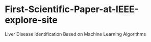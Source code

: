 # First-Scientific-Paper-at-IEEE-explore-site
Liver Disease Identification Based on Machine Learning Algorithms 

